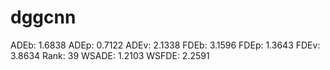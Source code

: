 # dggcnn

ADEb: 1.6838
ADEp: 0.7122
ADEv: 2.1338
FDEb: 3.1596
FDEp: 1.3643
FDEv: 3.8634
Rank: 39
WSADE: 1.2103
WSFDE: 2.2591